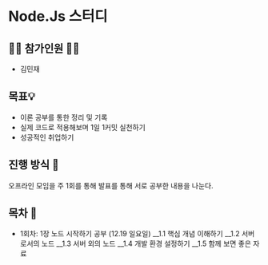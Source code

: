 # Node.Js 스터디

## 🙋‍♂️ 참가인원 🙋‍♀️
- 김민재

## 목표💡
- 이론 공부를 통한 정리 및 기록 
- 실제 코드로 적용해보며 1일 1커밋 실천하기
- 성공적인 취업하기

## 진행 방식 🎲
오프라인 모임을 주 1회를 통해 발표를 통해 서로 공부한 내용을 나눈다.


## 목차 🔎

- 1회차: 1장 노드 시작하기 공부 (12.19 일요일)
__1.1 핵심 개념 이해하기
__1.2 서버로서의 노드
__1.3 서버 외의 노드
__1.4 개발 환경 설정하기
__1.5 함께 보면 좋은 자료

